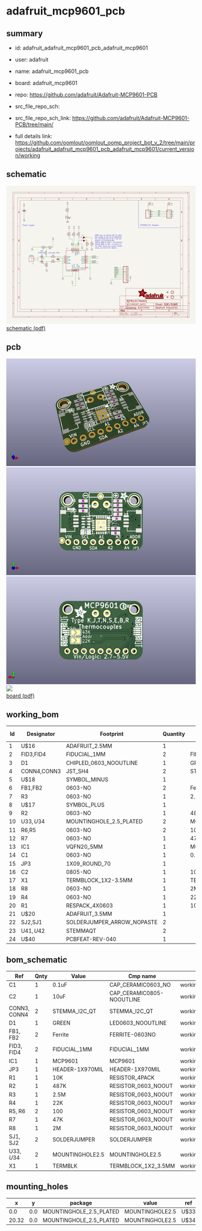 # adafruit_mcp9601_pcb
 
## summary 
* id: adafruit_adafruit_mcp9601_pcb_adafruit_mcp9601
* user: adafruit
* name: adafruit_mcp9601_pcb
* board: adafruit_mcp9601
* repo: https://github.com/adafruit/Adafruit-MCP9601-PCB



* src_file_repo_sch: 
* src_file_repo_sch_link: https://github.com/adafruit/Adafruit-MCP9601-PCB/tree/main/
* full details link: https://github.com/oomlout/oomlout_oomp_project_bot_v_2/tree/main/projects/adafruit_adafruit_mcp9601_pcb_adafruit_mcp9601/current_version/working  

## schematic  
![](working_schematic_600.png)  
[schematic (pdf)](working_schematic.pdf) 






















## pcb  
![](working_3d_600.png) 
![](working_3d_front_600.png)  
![](working_3d_back_600.png)  
![](working_600.png)  
[board (pdf)](working.pdf)  

## working_bom
| Id | Designator | Footprint | Quantity | Designation | Supplier and ref |  | None | 
| --- | --- | --- | --- | --- | --- | --- | --- | 
| 1 | U$16 | ADAFRUIT_2.5MM | 1 |  |  |  | [''] | 
| 2 | FID3,FID4 | FIDUCIAL_1MM | 2 | FIDUCIAL_1MM |  |  | [''] | 
| 3 | D1 | CHIPLED_0603_NOOUTLINE | 1 | GREEN |  |  | [''] | 
| 4 | CONN4,CONN3 | JST_SH4 | 2 | STEMMA_I2C_QT |  |  | [''] | 
| 5 | U$18 | SYMBOL_MINUS | 1 |  |  |  | [''] | 
| 6 | FB1,FB2 | 0603-NO | 2 | Ferrite |  |  | [''] | 
| 7 | R3 | 0603-NO | 1 | 2.5M |  |  | [''] | 
| 8 | U$17 | SYMBOL_PLUS | 1 |  |  |  | [''] | 
| 9 | R2 | 0603-NO | 1 | 487K |  |  | [''] | 
| 10 | U$33,U$34 | MOUNTINGHOLE_2.5_PLATED | 2 | MOUNTINGHOLE2.5 |  |  | [''] | 
| 11 | R6,R5 | 0603-NO | 2 | 100 |  |  | [''] | 
| 12 | R7 | 0603-NO | 1 | 47K |  |  | [''] | 
| 13 | IC1 | VQFN20_5MM | 1 | MCP9601 |  |  | [''] | 
| 14 | C1 | 0603-NO | 1 | 0.1uF |  |  | [''] | 
| 15 | JP3 | 1X09_ROUND_70 | 1 |  |  |  | [''] | 
| 16 | C2 | 0805-NO | 1 | 10uF |  |  | [''] | 
| 17 | X1 | TERMBLOCK_1X2-3.5MM | 1 | TERMBLK |  |  | [''] | 
| 18 | R8 | 0603-NO | 1 | 2M |  |  | [''] | 
| 19 | R4 | 0603-NO | 1 | 22K |  |  | [''] | 
| 20 | R1 | RESPACK_4X0603 | 1 | 10K |  |  | [''] | 
| 21 | U$20 | ADAFRUIT_3.5MM | 1 |  |  |  | [''] | 
| 22 | SJ2,SJ1 | SOLDERJUMPER_ARROW_NOPASTE | 2 |  |  |  | [''] | 
| 23 | U$41,U$42 | STEMMAQT | 2 |  |  |  | [''] | 
| 24 | U$40 | PCBFEAT-REV-040 | 1 |  |  |  | [''] | 


## bom_schematic
| Ref | Qnty | Value | Cmp name | Footprint | Description | Vendor | DNP | 
| --- | --- | --- | --- | --- | --- | --- | --- | 
| C1 | 1 | 0.1uF | CAP_CERAMIC0603_NO | working:0603-NO |  |  |  | 
| C2 | 1 | 10uF | CAP_CERAMIC0805-NOOUTLINE | working:0805-NO |  |  |  | 
| CONN3, CONN4 | 2 | STEMMA_I2C_QT | STEMMA_I2C_QT | working:JST_SH4 |  |  |  | 
| D1 | 1 | GREEN | LED0603_NOOUTLINE | working:CHIPLED_0603_NOOUTLINE |  |  |  | 
| FB1, FB2 | 2 | Ferrite | FERRITE-0603NO | working:0603-NO |  |  |  | 
| FID3, FID4 | 2 | FIDUCIAL_1MM | FIDUCIAL_1MM | working:FIDUCIAL_1MM |  |  |  | 
| IC1 | 1 | MCP9601 | MCP9601 | working:VQFN20_5MM |  |  |  | 
| JP3 | 1 | HEADER-1X970MIL | HEADER-1X970MIL | working:1X09_ROUND_70 |  |  |  | 
| R1 | 1 | 10K | RESISTOR_4PACK | working:RESPACK_4X0603 |  |  |  | 
| R2 | 1 | 487K | RESISTOR_0603_NOOUT | working:0603-NO |  |  |  | 
| R3 | 1 | 2.5M | RESISTOR_0603_NOOUT | working:0603-NO |  |  |  | 
| R4 | 1 | 22K | RESISTOR_0603_NOOUT | working:0603-NO |  |  |  | 
| R5, R6 | 2 | 100 | RESISTOR_0603_NOOUT | working:0603-NO |  |  |  | 
| R7 | 1 | 47K | RESISTOR_0603_NOOUT | working:0603-NO |  |  |  | 
| R8 | 1 | 2M | RESISTOR_0603_NOOUT | working:0603-NO |  |  |  | 
| SJ1, SJ2 | 2 | SOLDERJUMPER | SOLDERJUMPER | working:SOLDERJUMPER_ARROW_NOPASTE |  |  |  | 
| U$33, U$34 | 2 | MOUNTINGHOLE2.5 | MOUNTINGHOLE2.5 | working:MOUNTINGHOLE_2.5_PLATED |  |  |  | 
| X1 | 1 | TERMBLK | TERMBLOCK_1X2_3.5MM | working:TERMBLOCK_1X2-3.5MM |  |  |  | 


## mounting_holes
| x | y | package | value | ref | size | 
| --- | --- | --- | --- | --- | --- | 
| 0.0 | 0.0 | MOUNTINGHOLE_2.5_PLATED | MOUNTINGHOLE2.5 | U$33 | m3 | 
| 20.32 | 0.0 | MOUNTINGHOLE_2.5_PLATED | MOUNTINGHOLE2.5 | U$34 | m3 | 


